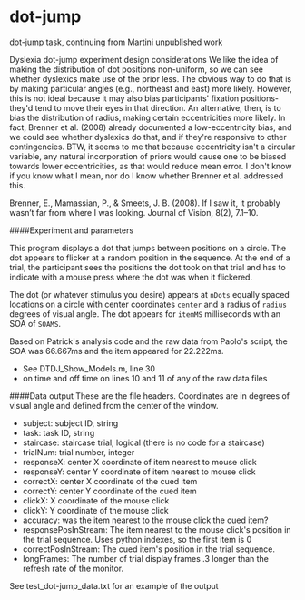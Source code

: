 # dot-jump
dot-jump task, continuing from Martini unpublished work

Dyslexia dot-jump experiment design considerations
We like the idea of making the distribution of dot positions non-uniform, so we can see whether dyslexics make use of the prior less.  The obvious way to do that is by making particular angles (e.g., northeast and east) more likely. However, this is not ideal because it may also bias participants' fixation positions- they'd tend to move their eyes in that direction. 
An alternative, then, is to bias the distribution of radius, making certain eccentricities more likely. In fact, Brenner et al. (2008) already documented a low-eccentricity bias, and we could see whether dyslexics do that, and if they're responsive to other contingencies. BTW, it seems to me that because eccentricity isn't a circular variable, any natural incorporation of priors would cause one to be biased towards lower eccentricities, as that would reduce mean error. I don't know if you know what I mean, nor do I know whether Brenner et al. addressed this.

Brenner, E., Mamassian, P., & Smeets, J. B. (2008). If I saw it, it probably wasn’t far from where I was looking. Journal of Vision, 8(2), 7.1–10.

####Experiment and parameters

This program displays a dot that jumps between positions on a circle. The dot appears to flicker at a random position in the sequence. At the end of a trial, the participant sees the positions the dot took on that trial and has to indicate with a mouse press where the dot was when it flickered. 

The dot (or whatever stimulus you desire) appears at `nDots` equally spaced locations on a circle with center coordinates `center` and a radius of `radius` degrees of visual angle. The dot appears for `itemMS` milliseconds with an SOA of `SOAMS`. 

Based on Patrick's analysis code and the raw data from Paolo's script, the SOA was 66.667ms and the item appeared for 22.222ms. 
* See DTDJ_Show_Models.m, line 30
* on time and off time on lines 10 and 11 of any of the raw data files

####Data output
These are the file headers. Coordinates are in degrees of visual angle and defined from the center of the window.

* subject: subject ID, string
* task: task ID, string
* staircase: staircase trial, logical (there is no code for a staircase)
* trialNum: trial number, integer
* responseX: center X coordinate of item nearest to mouse click
* responseY: center Y coordinate of item nearest to mouse click
* correctX: center X coordinate of the cued item
* correctY: center Y coordinate of the cued item
* clickX: X coordinate of the mouse click
* clickY: Y coordinate of the mouse click
* accuracy: was the item nearest to the mouse click the cued item?
* responsePosInStream: The item nearest to the mouse click's position in the trial sequence. Uses python indexes, so the first item is 0
* correctPosInStream: The cued item's position in the trial sequence.
* longFrames: The number of trial display frames .3 longer than the refresh rate of the monitor.

See test\_dot-jump\_data.txt for an example of the output
